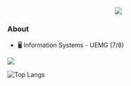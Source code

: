 <h2 align="center"> <img src="https://readme-typing-svg.demolab.com/?lines=Hey+there!&center=true&color=527C9D&font=VT323&size=25"></h2>

<h3>About</h3>
<ul>
  <li> 🖥 Information Systems - UEMG (7/8)</li>
</ul>

<div align="left">
<picture>
<source 
  srcset="https://github-readme-stats.vercel.app/api?username=git-mare&show_icons=true&theme=city_lights&hide=contribs&count_private=true&custom_title=My+GitHub+Stats&card_width=800"
  media="(prefers-color-scheme: dark)"
/>
<source
  srcset="https://github-readme-stats.vercel.app/api?username=git-mare&show_icons=true"
  media="(prefers-color-scheme: light), (prefers-color-scheme: no-preference)"
/>
<img src="https://github-readme-stats.vercel.app/api?username=git-mare&show_icons=true" />
</picture>
</div>

<div align="left">


  
![Top Langs](https://github-readme-stats.vercel.app/api/top-langs/?username=git-mare&hide=html,css&layout=compact&theme=city_lights&custom_title=Languages&card_width=800)
</div>
